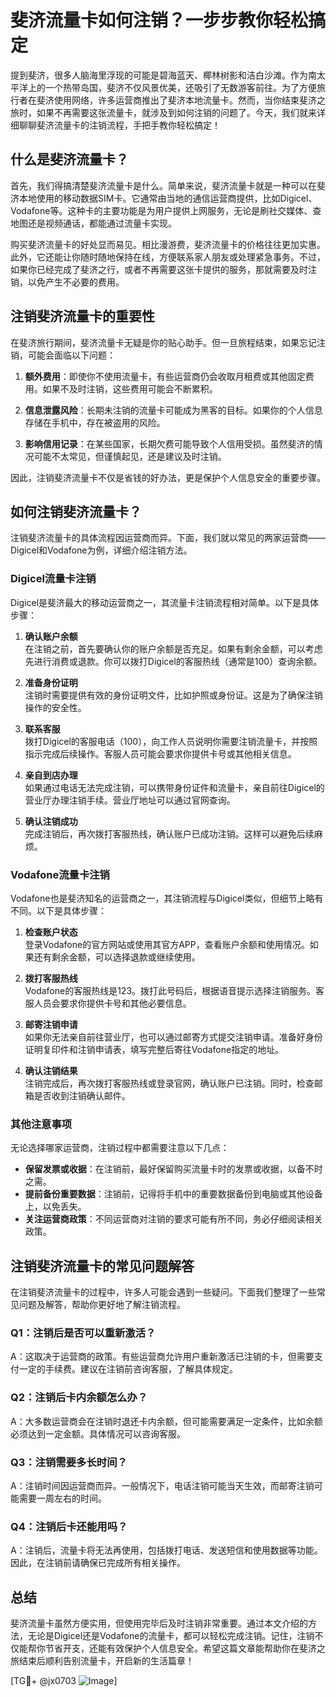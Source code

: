 # 斐济流量卡如何注销？一步步教你轻松搞定

提到斐济，很多人脑海里浮现的可能是碧海蓝天、椰林树影和洁白沙滩。作为南太平洋上的一个热带岛国，斐济不仅风景优美，还吸引了无数游客前往。为了方便旅行者在斐济使用网络，许多运营商推出了斐济本地流量卡。然而，当你结束斐济之旅时，如果不再需要这张流量卡，就涉及到如何注销的问题了。今天，我们就来详细聊聊斐济流量卡的注销流程，手把手教你轻松搞定！

## 什么是斐济流量卡？

首先，我们得搞清楚斐济流量卡是什么。简单来说，斐济流量卡就是一种可以在斐济本地使用的移动数据SIM卡。它通常由当地的通信运营商提供，比如Digicel、Vodafone等。这种卡的主要功能是为用户提供上网服务，无论是刷社交媒体、查地图还是视频通话，都能通过流量卡实现。

购买斐济流量卡的好处显而易见。相比漫游费，斐济流量卡的价格往往更加实惠。此外，它还能让你随时随地保持在线，方便联系家人朋友或处理紧急事务。不过，如果你已经完成了斐济之行，或者不再需要这张卡提供的服务，那就需要及时注销，以免产生不必要的费用。

## 注销斐济流量卡的重要性

在斐济旅行期间，斐济流量卡无疑是你的贴心助手。但一旦旅程结束，如果忘记注销，可能会面临以下问题：

1. **额外费用**：即使你不使用流量卡，有些运营商仍会收取月租费或其他固定费用。如果不及时注销，这些费用可能会不断累积。
   
2. **信息泄露风险**：长期未注销的流量卡可能成为黑客的目标。如果你的个人信息存储在手机中，存在被盗用的风险。

3. **影响信用记录**：在某些国家，长期欠费可能导致个人信用受损。虽然斐济的情况可能不太常见，但谨慎起见，还是建议及时注销。

因此，注销斐济流量卡不仅是省钱的好办法，更是保护个人信息安全的重要步骤。

## 如何注销斐济流量卡？

注销斐济流量卡的具体流程因运营商而异。下面，我们就以常见的两家运营商——Digicel和Vodafone为例，详细介绍注销方法。

### Digicel流量卡注销

Digicel是斐济最大的移动运营商之一，其流量卡注销流程相对简单。以下是具体步骤：

1. **确认账户余额**  
   在注销之前，首先要确认你的账户余额是否充足。如果有剩余金额，可以考虑先进行消费或退款。你可以拨打Digicel的客服热线（通常是100）查询余额。

2. **准备身份证明**  
   注销时需要提供有效的身份证明文件，比如护照或身份证。这是为了确保注销操作的安全性。

3. **联系客服**  
   拨打Digicel的客服电话（100），向工作人员说明你需要注销流量卡，并按照指示完成后续操作。客服人员可能会要求你提供卡号或其他相关信息。

4. **亲自到店办理**  
   如果通过电话无法完成注销，可以携带身份证件和流量卡，亲自前往Digicel的营业厅办理注销手续。营业厅地址可以通过官网查询。

5. **确认注销成功**  
   完成注销后，再次拨打客服热线，确认账户已成功注销。这样可以避免后续麻烦。

### Vodafone流量卡注销

Vodafone也是斐济知名的运营商之一，其注销流程与Digicel类似，但细节上略有不同。以下是具体步骤：

1. **检查账户状态**  
   登录Vodafone的官方网站或使用其官方APP，查看账户余额和使用情况。如果还有剩余金额，可以选择退款或继续使用。

2. **拨打客服热线**  
   Vodafone的客服热线是123。拨打此号码后，根据语音提示选择注销服务。客服人员会要求你提供卡号和其他必要信息。

3. **邮寄注销申请**  
   如果你无法亲自前往营业厅，也可以通过邮寄方式提交注销申请。准备好身份证明复印件和注销申请表，填写完整后寄往Vodafone指定的地址。

4. **确认注销结果**  
   注销完成后，再次拨打客服热线或登录官网，确认账户已注销。同时，检查邮箱是否收到注销确认邮件。

### 其他注意事项

无论选择哪家运营商，注销过程中都需要注意以下几点：

- **保留发票或收据**：在注销前，最好保留购买流量卡时的发票或收据，以备不时之需。
- **提前备份重要数据**：注销前，记得将手机中的重要数据备份到电脑或其他设备上，以免丢失。
- **关注运营商政策**：不同运营商对注销的要求可能有所不同，务必仔细阅读相关政策。

## 注销斐济流量卡的常见问题解答

在注销斐济流量卡的过程中，许多人可能会遇到一些疑问。下面我们整理了一些常见问题及解答，帮助你更好地了解注销流程。

### Q1：注销后是否可以重新激活？

A：这取决于运营商的政策。有些运营商允许用户重新激活已注销的卡，但需要支付一定的手续费。建议在注销前咨询客服，了解具体规定。

### Q2：注销后卡内余额怎么办？

A：大多数运营商会在注销时退还卡内余额，但可能需要满足一定条件，比如余额必须达到一定金额。具体情况可以咨询客服。

### Q3：注销需要多长时间？

A：注销时间因运营商而异。一般情况下，电话注销可能当天生效，而邮寄注销可能需要一周左右的时间。

### Q4：注销后卡还能用吗？

A：注销后，流量卡将无法再使用，包括拨打电话、发送短信和使用数据等功能。因此，在注销前请确保已完成所有相关操作。

## 总结

斐济流量卡虽然方便实用，但使用完毕后及时注销非常重要。通过本文介绍的方法，无论是Digicel还是Vodafone的流量卡，都可以轻松完成注销。记住，注销不仅能帮你节省开支，还能有效保护个人信息安全。希望这篇文章能帮助你在斐济之旅结束后顺利告别流量卡，开启新的生活篇章！

[TG💪+ @jx0703 ![Image](https://github.com/user-attachments/assets/dbca1d08-cadb-493c-b0ec-ad6f7a83f270)]